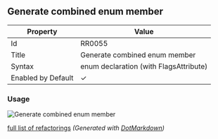 ## Generate combined enum member

| Property           | Value                                    |
| ------------------ | ---------------------------------------- |
| Id                 | RR0055                                   |
| Title              | Generate combined enum member            |
| Syntax             | enum declaration \(with FlagsAttribute\) |
| Enabled by Default | &#x2713;                                 |

### Usage

![Generate combined enum member](../../images/refactorings/GenerateCombinedEnumMember.png)

[full list of refactorings](Refactorings.md)
*\(Generated with [DotMarkdown](http://github.com/JosefPihrt/DotMarkdown)\)*
